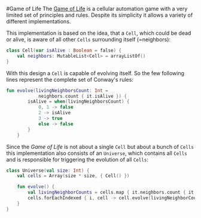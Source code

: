 #Game of Life
The [Game of Life](https://en.wikipedia.org/wiki/Conway%27s_Game_of_Life) is a cellular automation game with a very limited set of principles and rules. Despite its simplicity it allows a variety of different implementations.

This implementation is based on the idea, that a `Cell`, which could be dead or alive, is aware of all other `Cells` surrounding itself (=neighbors):
```kotlin
class Cell(var isAlive : Boolean = false) {
    val neighbors: MutableList<Cell> = arrayListOf()
}
```

With this design a `Cell` is capable of evolving itself. So the few following lines represent the complete set of Conway's rules:
```kotlin
fun evolve(livingNeighborsCount: Int =
            neighbors.count { it.isAlive }) {
        isAlive = when(livingNeighborsCount) { 
            0, 1 -> false
            2 -> isAlive
            3 -> true
            else -> false
        }
    }
```

Since the *Game of Life* is not about a single `Cell` but about a bunch of `Cells` this implementation also consists of an `Universe`, which contains all `Cells` and is responsible for triggering the evolution of all `Cells`:
```kotlin
class Universe(val size: Int) {
    val cells = Array(size * size, { Cell() })

    fun evolve() {
        val livingNeighborCounts = cells.map { it.neighbors.count { it.isAlive } }
        cells.forEachIndexed { i, cell -> cell.evolve(livingNeighborCounts[i]) }
    }
}
```